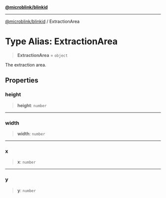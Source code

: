 [**@microblink/blinkid**](../README.md)

***

[@microblink/blinkid](../README.md) / ExtractionArea

# Type Alias: ExtractionArea

> **ExtractionArea** = `object`

The extraction area.

## Properties

### height

> **height**: `number`

***

### width

> **width**: `number`

***

### x

> **x**: `number`

***

### y

> **y**: `number`
